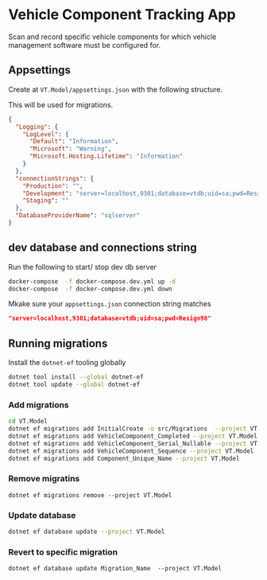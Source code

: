 # Vehicle Component Tracking App

Scan and record specific vehicle components for which vehicle management software must be configured for.

## Appsettings

Create at `VT.Model/appsettings.json` with the following structure.

This will be used for migrations.

```json
{
  "Logging": {
    "LogLevel": {
      "Default": "Information",
      "Microsoft": "Warning",
      "Microsoft.Hosting.Lifetime": "Information"
    }
  },
  "connectionStrings": {
    "Production": "",
    "Development": "server=localhost,9301;database=vtdb;uid=sa;pwd=Resign98",
    "Staging": ""
  },
  "DatabaseProviderName": "sqlserver"
}
```

## dev database and connections string

Run the following to start/ stop dev db server

```bash
docker-compose  -f docker-compose.dev.yml up -d
docker-compose  -f docker-compose.dev.yml down
```

Mkake sure your `appsettings.json` connection string matches

```json
"server=localhost,9301;database=vtdb;uid=sa;pwd=Resign98"
```

## Running migrations

Install the `dotnet-ef` tooling globally

```bash
dotnet tool install --global dotnet-ef
dotnet tool update --global dotnet-ef

```

### Add migrations

```bash
cd VT.Model
dotnet ef migrations add InitialCreate -o src/Migrations  --project VT.Model 
dotnet ef migrations add VehicleComponent_Completed --project VT.Model
dotnet ef migrations add VehicleComponent_Serial_Nullable --project VT.Model
dotnet ef migrations add VehicleComponent_Sequence --project VT.Model
dotnet ef migrations add Component_Unique_Name --project VT.Model
```

### Remove migratins
```
dotnet ef migrations remove --project VT.Model
```
### Update database

```bash
dotnet ef database update --project VT.Model
```

### Revert to specific migration 
```
dotnet ef database update Migration_Name  --project VT.Model
```
